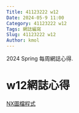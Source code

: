 ```yaml
---
Title: 41123222 w12
Date: 2024-05-9 11:00
Category: 41123222 w12
Tags: 網誌編寫
Slug: 41123222 w12
Author: kmol
---
```


2024 Spring 每周網誌心得.

<!-- PELICAN_END_SUMMARY -->

# w12網誌心得

[NX圖檔程式](https://gist.githubusercontent.com/kao41123222/42db6775a014982e884af244c0ad13f2/raw/bf5894387d463e71a571874ea05ecd77dd5ff207/NX%25E7%25A8%258B%25E5%25BC%258F%25E6%25AA%2594)

